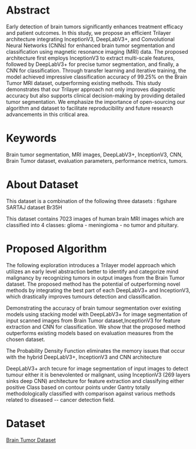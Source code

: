 # Abstract
Early detection of brain tumors significantly enhances treatment efficacy and patient outcomes. In this study, we propose an efficient Trilayer architecture integrating InceptionV3, DeepLabV3+, and Convolutional Neural Networks (CNNs) for enhanced brain tumor segmentation and classification using magnetic resonance imaging (MRI) data. The proposed architecture first employs InceptionV3 to extract multi-scale features, followed by DeepLabV3+ for precise tumor segmentation, and finally, a CNN for classification. Through transfer learning and iterative training, the model achieved impressive classification accuracy of 99.25% on the Brain Tumor MRI dataset, outperforming existing methods. This study demonstrates that our Trilayer approach not only improves diagnostic accuracy but also supports clinical decision-making by providing detailed tumor segmentation. We emphasize the importance of open-sourcing our algorithm and dataset to facilitate reproducibility and future research advancements in this critical area.

# Keywords
Brain tumor segmentation, MRI images, DeepLabV3+, InceptionV3, CNN, Brain Tumor dataset, evaluation parameters, performance metrics, tumors.

# About Dataset
This dataset is a combination of the following three datasets :
figshare
SARTAJ dataset
Br35H

This dataset contains 7023 images of human brain MRI images which are classified into 4 classes: glioma - meningioma - no tumor and pituitary.

# Proposed Algorithm
The following exploration introduces a Trilayer model approach which utilizes an early level abstraction better to identify and categorize mind malignancy by recognizing tumors in output images from the Brain Tumor dataset. The proposed method has the potential of outperforming novel methods by integrating the best part of each DeepLabV3+ and InceptionV3, which drastically improves tumours detection and classification.

Demonstrating the accuracy of brain tumour segmentation over existing models using stacking model with DeepLabV3+ for image segmentation of input scanned images from Brain Tumor dataset,InceptionV3 for feature extraction and CNN for classification. We show that the proposed method outperforms existing models based on evaluation measures from the chosen dataset.

The Probability Density Function eliminates the memory issues that occur with the hybrid DeepLabV3+, InceptionV3 and CNN architecture

DeepLabV3+ arch tecure for image segmentation of input images to detect tumour either it is benevolented or malignant, using InceptionV3 (269 layers sinks deep CNN) architecture for feature extraction and classifying either positive Class based on contour points under Gantry totally methodologically classified with comparison against various methods related to diseased -- cancer detection field.

# Dataset
[Brain Tumor Dataset](https://www.kaggle.com/datasets/masoudnickparvar/brain-tumor-mri-dataset)
